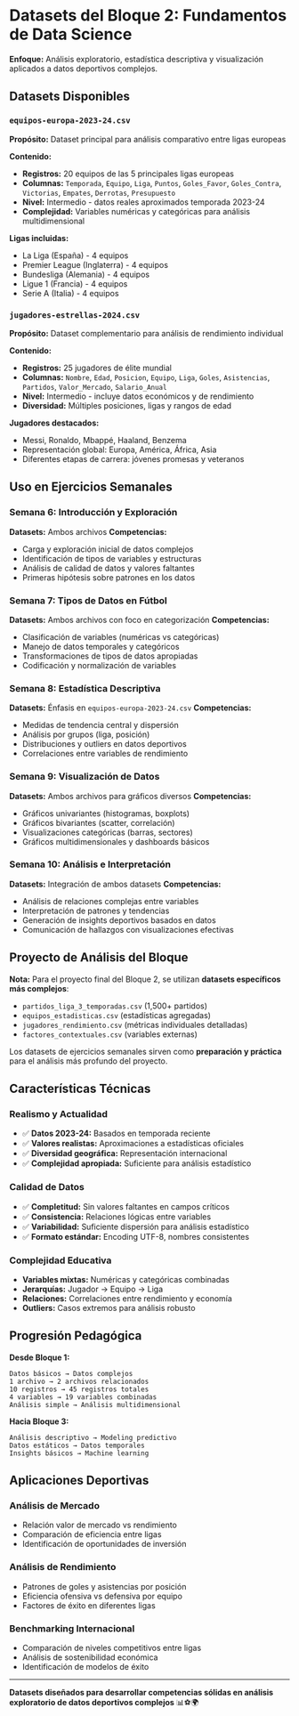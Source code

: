 # Datasets del Bloque 2: Fundamentos de Data Science

**Enfoque:** Análisis exploratorio, estadística descriptiva y visualización aplicados a datos deportivos complejos.

## Datasets Disponibles

### `equipos-europa-2023-24.csv`
**Propósito:** Dataset principal para análisis comparativo entre ligas europeas

**Contenido:**
- **Registros:** 20 equipos de las 5 principales ligas europeas
- **Columnas:** `Temporada`, `Equipo`, `Liga`, `Puntos`, `Goles_Favor`, `Goles_Contra`, `Victorias`, `Empates`, `Derrotas`, `Presupuesto`
- **Nivel:** Intermedio - datos reales aproximados temporada 2023-24
- **Complejidad:** Variables numéricas y categóricas para análisis multidimensional

**Ligas incluidas:**
- La Liga (España) - 4 equipos
- Premier League (Inglaterra) - 4 equipos  
- Bundesliga (Alemania) - 4 equipos
- Ligue 1 (Francia) - 4 equipos
- Serie A (Italia) - 4 equipos

### `jugadores-estrellas-2024.csv`
**Propósito:** Dataset complementario para análisis de rendimiento individual

**Contenido:**
- **Registros:** 25 jugadores de élite mundial
- **Columnas:** `Nombre`, `Edad`, `Posicion`, `Equipo`, `Liga`, `Goles`, `Asistencias`, `Partidos`, `Valor_Mercado`, `Salario_Anual`
- **Nivel:** Intermedio - incluye datos económicos y de rendimiento
- **Diversidad:** Múltiples posiciones, ligas y rangos de edad

**Jugadores destacados:**
- Messi, Ronaldo, Mbappé, Haaland, Benzema
- Representación global: Europa, América, África, Asia
- Diferentes etapas de carrera: jóvenes promesas y veteranos

## Uso en Ejercicios Semanales

### Semana 6: Introducción y Exploración
**Datasets:** Ambos archivos
**Competencias:**
- Carga y exploración inicial de datos complejos
- Identificación de tipos de variables y estructuras
- Análisis de calidad de datos y valores faltantes
- Primeras hipótesis sobre patrones en los datos

### Semana 7: Tipos de Datos en Fútbol
**Datasets:** Ambos archivos con foco en categorización
**Competencias:**
- Clasificación de variables (numéricas vs categóricas)
- Manejo de datos temporales y categóricos
- Transformaciones de tipos de datos apropiadas
- Codificación y normalización de variables

### Semana 8: Estadística Descriptiva
**Datasets:** Énfasis en `equipos-europa-2023-24.csv`
**Competencias:**
- Medidas de tendencia central y dispersión
- Análisis por grupos (liga, posición)
- Distribuciones y outliers en datos deportivos
- Correlaciones entre variables de rendimiento

### Semana 9: Visualización de Datos
**Datasets:** Ambos archivos para gráficos diversos
**Competencias:**
- Gráficos univariantes (histogramas, boxplots)
- Gráficos bivariantes (scatter, correlación)
- Visualizaciones categóricas (barras, sectores)
- Gráficos multidimensionales y dashboards básicos

### Semana 10: Análisis e Interpretación
**Datasets:** Integración de ambos datasets
**Competencias:**
- Análisis de relaciones complejas entre variables
- Interpretación de patrones y tendencias
- Generación de insights deportivos basados en datos
- Comunicación de hallazgos con visualizaciones efectivas

## Proyecto de Análisis del Bloque

**Nota:** Para el proyecto final del Bloque 2, se utilizan **datasets específicos más complejos**:

- `partidos_liga_3_temporadas.csv` (1,500+ partidos)
- `equipos_estadisticas.csv` (estadísticas agregadas)
- `jugadores_rendimiento.csv` (métricas individuales detalladas)
- `factores_contextuales.csv` (variables externas)

Los datasets de ejercicios semanales sirven como **preparación y práctica** para el análisis más profundo del proyecto.

## Características Técnicas

### Realismo y Actualidad
- ✅ **Datos 2023-24:** Basados en temporada reciente
- ✅ **Valores realistas:** Aproximaciones a estadísticas oficiales
- ✅ **Diversidad geográfica:** Representación internacional
- ✅ **Complejidad apropiada:** Suficiente para análisis estadístico

### Calidad de Datos
- ✅ **Completitud:** Sin valores faltantes en campos críticos
- ✅ **Consistencia:** Relaciones lógicas entre variables
- ✅ **Variabilidad:** Suficiente dispersión para análisis estadístico
- ✅ **Formato estándar:** Encoding UTF-8, nombres consistentes

### Complejidad Educativa
- **Variables mixtas:** Numéricas y categóricas combinadas
- **Jerarquías:** Jugador → Equipo → Liga
- **Relaciones:** Correlaciones entre rendimiento y economía
- **Outliers:** Casos extremos para análisis robusto

## Progresión Pedagógica

**Desde Bloque 1:**
```
Datos básicos → Datos complejos
1 archivo → 2 archivos relacionados
10 registros → 45 registros totales
4 variables → 19 variables combinadas
Análisis simple → Análisis multidimensional
```

**Hacia Bloque 3:**
```
Análisis descriptivo → Modeling predictivo
Datos estáticos → Datos temporales
Insights básicos → Machine learning
```

## Aplicaciones Deportivas

### Análisis de Mercado
- Relación valor de mercado vs rendimiento
- Comparación de eficiencia entre ligas
- Identificación de oportunidades de inversión

### Análisis de Rendimiento
- Patrones de goles y asistencias por posición
- Eficiencia ofensiva vs defensiva por equipo
- Factores de éxito en diferentes ligas

### Benchmarking Internacional
- Comparación de niveles competitivos entre ligas
- Análisis de sostenibilidad económica
- Identificación de modelos de éxito

---

**Datasets diseñados para desarrollar competencias sólidas en análisis exploratorio de datos deportivos complejos** 📊⚽🌍
